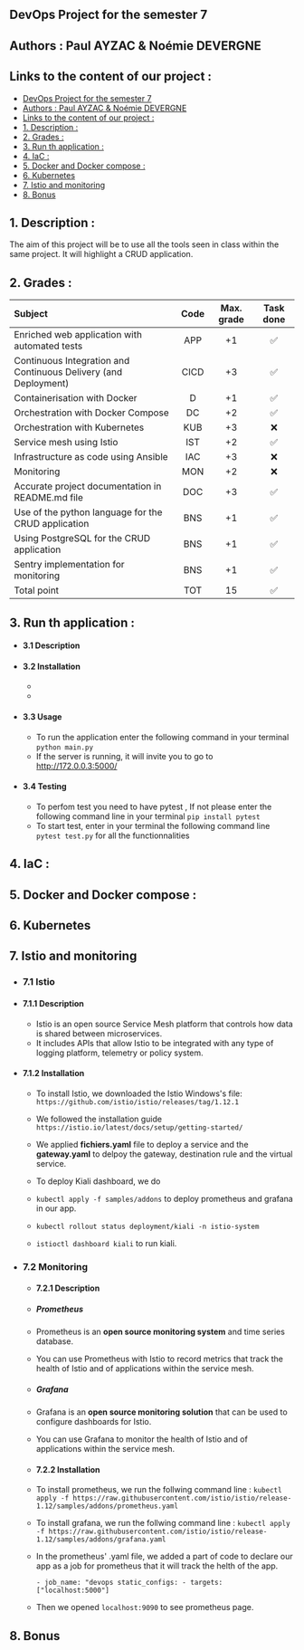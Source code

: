 ## DevOps Project for the semester 7
## Authors : Paul AYZAC & Noémie DEVERGNE
## Links to the content of our project :
- [DevOps Project for the semester 7](#devops-project-for-the-semester-7)
- [Authors : Paul AYZAC & Noémie DEVERGNE](#authors--paul-ayzac--noémie-devergne)
- [Links to the content of our project :](#links-to-the-content-of-our-project-)
- [1. Description :](#1-description-)
- [2. Grades :](#2-grades-)
- [3. Run th application :](#3-run-th-application-)
- [4. IaC :](#4-iac-)
- [5. Docker and Docker compose :](#5-docker-and-docker-compose-)
- [6. Kubernetes](#6-kubernetes)
- [7. Istio and monitoring](#7-istio-and-monitoring)
- [8. Bonus](#8-bonus)

## 1. Description :
The aim of this project will be to use all the tools seen in class within the same project. It will highlight a CRUD application.
## 2. Grades :
| Subject                                                         | Code  | Max. grade |      Task done     |
| :-------------------------------------------------------------- | :---: | :--------: | :----------------: |
| Enriched web application with automated tests                   |  APP  |     +1     | :white_check_mark: |
| Continuous Integration and Continuous Delivery (and Deployment) |  CICD |     +3     | :white_check_mark: |
| Containerisation with Docker                                    |  D    |     +1     | :white_check_mark: |
| Orchestration with Docker Compose                               |  DC   |     +2     | :white_check_mark: |
| Orchestration with Kubernetes                                   |  KUB  |     +3     |        :x:         |
| Service mesh using Istio                                        |  IST  |     +2     | :white_check_mark: |
| Infrastructure as code using Ansible                            |  IAC  |     +3     |        :x:         |
| Monitoring                                                      |  MON  |     +2     |        :x:         |
| Accurate project documentation in README.md file                |  DOC  |     +3     | :white_check_mark: |
| Use of the python language for the CRUD application             |  BNS  |     +1     | :white_check_mark: |
| Using PostgreSQL for the CRUD application                       |  BNS  |     +1     | :white_check_mark: |
| Sentry implementation for monitoring                            |  BNS  |     +1     | :white_check_mark: |
| Total point                                                     |  TOT  |     15     | :white_check_mark: |
## 3. Run th application :
* #### 3.1 Description
   
* #### 3.2 Installation
    * 
    * 
* #### 3.3 Usage
    * To run the application enter the following command in your terminal `python main.py` 
    * If the server is running, it will invite you to go to http://172.0.0.3:5000/
* #### 3.4 Testing
    * To perfom test you need to have pytest , If not please enter the following command line in your terminal `pip install pytest`
    * To start test, enter in your terminal the following command line  `pytest test.py` for all the functionnalities
## 4. IaC :

## 5. Docker and Docker compose :

## 6. Kubernetes

## 7. Istio and monitoring
* ### 7.1 Istio
  
* #### 7.1.1 Description 
  * Istio is an open source Service Mesh platform that controls how data is shared between microservices. 
  * It includes APIs that allow Istio to be integrated with any type of logging platform, telemetry or policy system. 
  
* #### 7.1.2 Installation 
  * To install Istio, we downloaded the Istio Windows's file: `https://github.com/istio/istio/releases/tag/1.12.1`
  * We followed the installation guide `https://istio.io/latest/docs/setup/getting-started/`
  * We applied **fichiers.yaml** file to deploy a service and the **gateway.yaml** to delpoy the gateway, destination rule and the virtual service.
  
  * To deploy Kiali dashboard, we do 
  * ```kubectl apply -f samples/addons``` to deploy prometheus and grafana in our app.
  * ```kubectl rollout status deployment/kiali -n istio-system```
  * ```istioctl dashboard kiali``` to run kiali.

* ### 7.2 Monitoring
  
  * #### 7.2.1 Description 
  * ##### Prometheus 
  * Prometheus is an **open source monitoring system** and time series database. 
  * You can use Prometheus with Istio to record metrics that track the health of Istio and of applications within the service mesh. 

  * ##### Grafana
  * Grafana is an **open source monitoring solution** that can be used to configure dashboards for Istio. 
  * You can use Grafana to monitor the health of Istio and of applications within the service mesh.

  * #### 7.2.2 Installation 
  * To install prometheus, we run the follwing command line : 
    ```kubectl apply -f https://raw.githubusercontent.com/istio/istio/release-1.12/samples/addons/prometheus.yaml```
  * To install grafana, we run the follwing command line : 
    ```kubectl apply -f https://raw.githubusercontent.com/istio/istio/release-1.12/samples/addons/grafana.yaml```

  * In the prometheus' .yaml file, we added a part of code to declare our app as a job for prometheus that it will track the helth of the app. 

    ```- job_name: "devops static_configs: - targets: ["localhost:5000"]```
  
  * Then we opened `localhost:9090` to see prometheus page. 

## 8. Bonus

